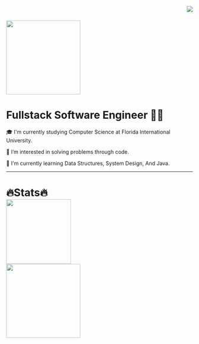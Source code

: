 <a>
  <img align="right" src="https://komarev.com/ghpvc/?username=asad-ac&color=red&label=Visitors" />
</a>

<h1>
  <a href="https://git.io/typing-svg">
    <img height=200 align="center" src="https://readme-typing-svg.demolab.com/?lines=Welcome!😄;I'm+Asad+Chaudhry!" />
  </a>
</h1>

<h1 align=left>
 Fullstack Software Engineer 🧑‍💻
</h1>

<div align=left>
  🎓 I'm currently studying Computer Science at Florida International University.
  
  👀 I’m interested in solving problems through code.

  🌱 I'm currently learning Data Structures, System Design, And Java.
</div>
<hr>

<h1 align=left>
  🔥Stats🔥


<div align = left>
<a href="https://git.io/streak-stats">
  <img height=175 src="https://streak-stats.demolab.com/?user=asad-ac&theme=transparent" />
</a>
</div>

<div align = left>
<a href="https://github.com/asad-ac/github-readme-stats">
  <img height=200 src="https://github-readme-stats.vercel.app/api?username=asad-ac&theme=transparent&rank_icon=github" />
</a>
  
<!---
asad-ac/asad-ac is a ✨ special ✨ repository because its `README.md` (this file) appears on your GitHub profile.
You can click the Preview link to take a look at your changes.
--->
